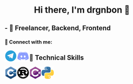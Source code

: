 <h1 align="center">
Hi there, I'm drgnbon 👋
</h1>

<h2 align="left">
- 💼 Freelancer, Backend, Frontend
</21>

### 🤝 Connect with me:

<a href="https://t.me/drgnbon"><img align="left" src="https://raw.githubusercontent.com/drgnbon/drgnbon/main/src/telegram.png" alt="drgnbon | Telegram" width="40px"/></a>

<a href="https://discord.com/users/660767046908510218"><img align="left" src="https://raw.githubusercontent.com/drgnbon/drgnbon/main/src/discord.png" alt="drgnbon | Discord" width="40px"/></a>

## 💼 Technical Skills

<img align="left" src="https://raw.githubusercontent.com/drgnbon/drgnbon/main/src/cpp.png" alt="C++" width="40px"/>
<img align="left" src="https://raw.githubusercontent.com/drgnbon/drgnbon/main/src/rust.png" alt="Rust" width="40px"/>
<img align="left" src="https://raw.githubusercontent.com/drgnbon/drgnbon/main/src/csharp.png" alt="C#" width="40px"/>
<img align="left" src="https://raw.githubusercontent.com/drgnbon/drgnbon/main/src/python.png" alt="Python" width="40px"/>

<!-- </br>

![HTML](https://raw.githubusercontent.com/drgnbon/drgnbon/main/src/html.png)
![CSS](https://raw.githubusercontent.com/drgnbon/drgnbon/main/src/css.png)
![JS](https://raw.githubusercontent.com/drgnbon/drgnbon/main/src/js.png)

</br>

![Git](https://raw.githubusercontent.com/drgnbon/drgnbon/main/src/git.png)
![GitHub](https://raw.githubusercontent.com/drgnbon/drgnbon/main/src/github.png) -->
